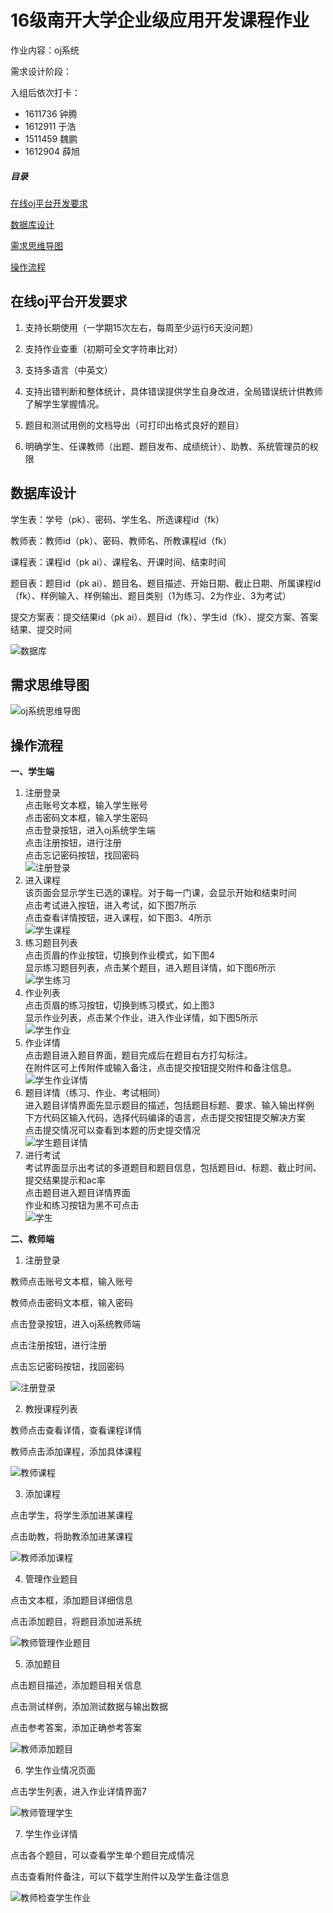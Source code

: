 
# 16级南开大学企业级应用开发课程作业

作业内容：oj系统

需求设计阶段：

入组后依次打卡： 

- 1611736 钟腾
- 1612911 于浩
- 1511459 魏鹏
- 1612904 薛旭

##### 目录 
[在线oj平台开发要求](#在线oj平台开发要求)  

[数据库设计](#数据库设计)    

[需求思维导图](#需求思维导图)

[操作流程](#操作流程)

## 在线oj平台开发要求

1. 支持长期使用（一学期15次左右，每周至少运行6天没问题）

2. 支持作业查重（初期可全文字符串比对）

3. 支持多语言（中英文）

4. 支持出错判断和整体统计，具体错误提供学生自身改进，全局错误统计供教师了解学生掌握情况。

5. 题目和测试用例的文档导出（可打印出格式良好的题目）

6. 明确学生、任课教师（出题、题目发布、成绩统计）、助教、系统管理员的权限

## 数据库设计

学生表：学号（pk）、密码、学生名、所选课程id（fk）

教师表：教师id（pk）、密码、教师名、所教课程id（fk）

课程表：课程id（pk ai）、课程名、开课时间、结束时间

题目表：题目id（pk ai）、题目名、题目描述、开始日期、截止日期、所属课程id（fk）、样例输入、样例输出、题目类别（1为练习、2为作业、3为考试）

提交方案表：提交结果id（pk ai）、题目id（fk）、学生id（fk）、提交方案、答案结果、提交时间

![数据库](img/OJsystem.png)

## 需求思维导图
![oj系统思维导图](img/oj系统思维导图.png)

## 操作流程
**一、学生端**

  1. 注册登录<br>
    点击账号文本框，输入学生账号<br>
    点击密码文本框，输入学生密码<br>
    点击登录按钮，进入oj系统学生端<br>
    点击注册按钮，进行注册<br>
    点击忘记密码按钮，找回密码<br>
    ![注册登录](img/screenshot/注册登录.png)
  2. 进入课程<br>
    该页面会显示学生已选的课程。对于每一门课，会显示开始和结束时间<br>
    点击考试进入按钮，进入考试，如下图7所示<br>
    点击查看详情按钮，进入课程，如下图3、4所示<br>
    ![学生课程](img/screenshot/学生课程.png)
  3. 练习题目列表<br>
    点击页眉的作业按钮，切换到作业模式，如下图4<br>
    显示练习题目列表，点击某个题目，进入题目详情，如下图6所示<br>
      ![学生练习](img/screenshot/学生练习.png)
  4. 作业列表<br>
    点击页眉的练习按钮，切换到练习模式，如上图3<br>
    显示作业列表，点击某个作业，进入作业详情，如下图5所示<br>
      ![学生作业](img/screenshot/学生作业.png)
  5. 作业详情<br/>点击题目进入题目界面，题目完成后在题目右方打勾标注。<br/>在附件区可上传附件或输入备注，点击提交按钮提交附件和备注信息。<br/>
    ![学生作业详情](img/screenshot/学生作业详情.png)
  6. 题目详情（练习、作业、考试相同）<br/>进入题目详情界面先显示题目的描述，包括题目标题、要求、输入输出样例<br/>下方代码区输入代码，选择代码编译的语言，点击提交按钮提交解决方案<br/>点击提交情况可以查看到本题的历史提交情况<br/>
    ![学生题目详情](img/screenshot/学生题目详情.png)
  7. 进行考试<br/>考试界面显示出考试的多道题目和题目信息，包括题目id、标题、截止时间、提交结果提示和ac率<br/>点击题目进入题目详情界面<br/>作业和练习按钮为黑不可点击<br/>
    ![学生](img/screenshot/学生练习.png)

**二、教师端**

1. 注册登录

教师点击账号文本框，输入账号

教师点击密码文本框，输入密码

点击登录按钮，进入oj系统教师端

点击注册按钮，进行注册

点击忘记密码按钮，找回密码

![注册登录](img/screenshot/注册登录.png)

2. 教授课程列表

教师点击查看详情，查看课程详情

教师点击添加课程，添加具体课程

![教师课程](img/screenshot/教师课程.png)

3. 添加课程

点击学生，将学生添加进某课程

点击助教，将助教添加进某课程

![教师添加课程](img/screenshot/教师添加课程.png)

4. 管理作业题目

点击文本框，添加题目详细信息

点击添加题目，将题目添加进系统

![教师管理作业题目](img/screenshot/教师管理作业题目.png)

5. 添加题目

点击题目描述，添加题目相关信息

点击测试样例，添加测试数据与输出数据

点击参考答案，添加正确参考答案

![教师添加题目](img/screenshot/教师添加题目.png)

6. 学生作业情况页面

点击学生列表，进入作业详情界面7

![教师管理学生](img/screenshot/教师管理学生.png)

7. 学生作业详情

点击各个题目，可以查看学生单个题目完成情况

点击查看附件备注，可以下载学生附件以及学生备注信息

![教师检查学生作业](img/screenshot/教师检查学生作业.png)